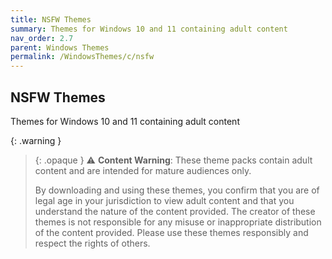 ```yaml
---
title: NSFW Themes
summary: Themes for Windows 10 and 11 containing adult content
nav_order: 2.7
parent: Windows Themes
permalink: /WindowsThemes/c/nsfw
---
```


## NSFW Themes
Themes for Windows 10 and 11 containing adult content

{: .warning }
> {: .opaque }
> ⚠️ **Content Warning**: These theme packs contain adult content and are intended for mature audiences only.
> 
> By downloading and using these themes, you confirm that you are of legal age in your jurisdiction to view adult content and that you understand the nature of the content provided. The creator of these themes is not responsible for any misuse or inappropriate distribution of the content provided. Please use these themes responsibly and respect the rights of others.